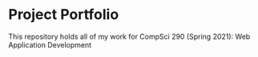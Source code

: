 # Project Portfolio

This repository holds all of my work for CompSci 290 (Spring 2021): Web Application Development



